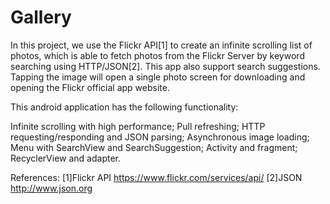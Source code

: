 # Gallery
In this project, we use the Flickr API[1] to create an infinite scrolling list of photos, which is able to fetch photos from the Flickr Server by keyword searching using HTTP/JSON[2]. This app also support search suggestions. Tapping the image will open a single photo screen for downloading and opening the Flickr official app website.

This android application has the following functionality:

Infinite scrolling with high performance;
Pull refreshing;
HTTP requesting/responding and JSON parsing;
Asynchronous image loading;
Menu with SearchView and SearchSuggestion;
Activity and fragment;
RecyclerView and adapter.

References:
[1]Flickr API https://www.flickr.com/services/api/
[2]JSON http://www.json.org
